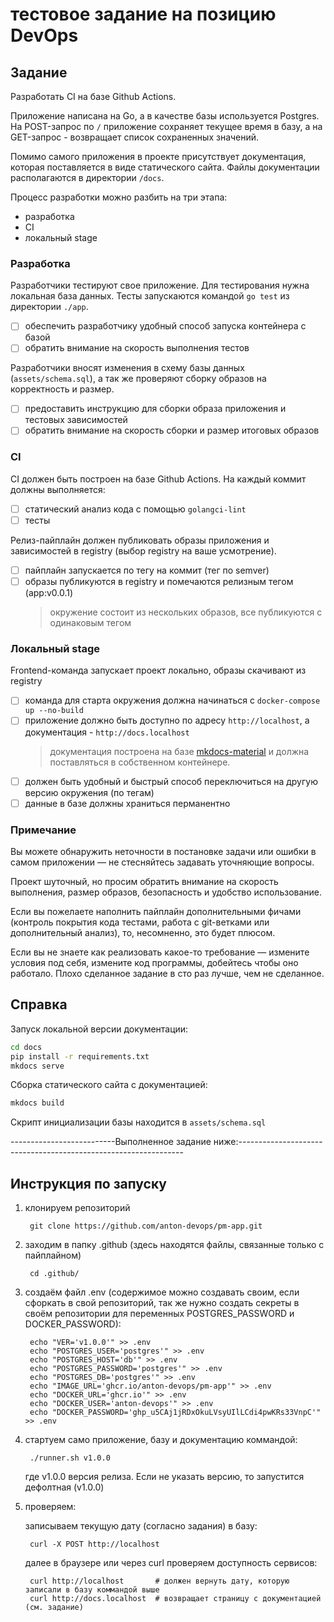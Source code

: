 # тестовое задание на позицию DevOps

## Задание

Разработать CI на базе Github Actions.

Приложение написана на Go, а в качестве базы используется Postgres.
На POST-запрос по `/` приложение сохраняет текущее время в базу,
а на GET-запрос - возвращает список сохраненных значений.

Помимо самого приложения в проекте присутствует документация,
которая поставляется в виде статического сайта.
Файлы документации располагаются в директории `/docs`.

Процесс разработки можно разбить на три этапа:

- разработка
- CI
- локальный stage

### Разработка

Разработчики тестируют свое приложение.
Для тестирования нужна локальная база данных.
Тесты запускаются командой `go test` из директории `./app`.

- [ ] обеспечить разработчику удобный способ запуска контейнера с базой
- [ ] обратить внимание на скорость выполнения тестов

Разработчики вносят изменения в схему базы данных (`assets/schema.sql`),
а так же проверяют сборку образов на корректность и размер.

- [ ] предоставить инструкцию для сборки образа приложения и тестовых зависимостей
- [ ] обратить внимание на скорость сборки и размер итоговых образов

### CI

CI должен быть построен на базе Github Actions. 
На каждый коммит должны выполняется:

- [ ] статический анализ кода с помощью `golangci-lint`
- [ ] тесты

Релиз-пайплайн должен публиковать образы приложения и зависимостей в registry
(выбор registry на ваше усмотрение).

- [ ] пайплайн запускается по тегу на коммит (тег по semver)
- [ ] образы публикуются в registry и помечаются релизным тегом (app:v0.0.1)
  > окружение состоит из нескольких образов,
  > все публикуются с одинаковым тегом

### Локальный stage

Frontend-команда запускает проект локально, образы скачивают из registry

- [ ] команда для старта окружения должна начинаться с `docker-compose up --no-build`
- [ ] приложение должно быть доступно по адресу `http://localhost`,
  а документация - `http://docs.localhost`
  > документация построена на базе [mkdocs-material](https://squidfunk.github.io/mkdocs-material/)
  > и должна поставляться в собственном контейнере.
- [ ] должен быть удобный и быстрый способ переключиться на другую версию окружения (по тегам)
- [ ] данные в базе должны храниться перманентно

### Примечание

Вы можете обнаружить неточности в постановке задачи или ошибки в самом приложении
— не стесняйтесь задавать уточняющие вопросы.

Проект шуточный, но просим обратить внимание на скорость выполнения,
размер образов, безопасность и удобство использование.

Если вы пожелаете наполнить пайплайн дополнительными фичами
(контроль покрытия кода тестами, работа с git-ветками или дополнительный анализ),
то, несомненно, это будет плюсом.

Если вы не знаете как реализовать какое-то требование — измените условия под себя,
измените код программы, добейтесь чтобы оно работало.
Плохо сделанное задание в сто раз лучше, чем не сделанное.

## Справка

Запуск локальной версии документации:

```sh
cd docs
pip install -r requirements.txt
mkdocs serve
```

Сборка статического сайта с документацией:

```sh
mkdocs build
```

Скрипт инициализации базы находится в `assets/schema.sql`

--------------------------Выполненное задание ниже:----------------------------------------------------------------

## Инструкция по запуску

  1. клонируем репозиторий

          git clone https://github.com/anton-devops/pm-app.git

  2. заходим в папку .github (здесь находятся файлы, связанные только с пайплайном)

          cd .github/

  3. создаём файл .env (содержимое можно создавать своим, если сфоркать в свой репозиторий, так же нужно создать секреты в своём репозитории для переменных POSTGRES_PASSWORD и DOCKER_PASSWORD):
          
          echo "VER='v1.0.0'" >> .env
          echo "POSTGRES_USER='postgres'" >> .env
          echo "POSTGRES_HOST='db'" >> .env
          echo "POSTGRES_PASSWORD='postgres'" >> .env
          echo "POSTGRES_DB='postgres'" >> .env
          echo "IMAGE_URL='ghcr.io/anton-devops/pm-app'" >> .env
          echo "DOCKER_URL='ghcr.io'" >> .env
          echo "DOCKER_USER='anton-devops'" >> .env
          echo "DOCKER_PASSWORD='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'" >> .env

4. стартуем само приложение, базу и документацию коммандой:

        ./runner.sh v1.0.0

    где v1.0.0 версия релиза. Если не указать версию, то запустится дефолтная (v1.0.0)

5. проверяем:

    записываем текущую дату (согласно задания) в базу:

        curl -X POST http://localhost

    далее в браузере или через curl проверяем доступность сервисов:

        curl http://localhost       # должен вернуть дату, которую записали в базу коммандой выше
        curl http://docs.localhost  # возвращает страницу с документацией (см. задание)
